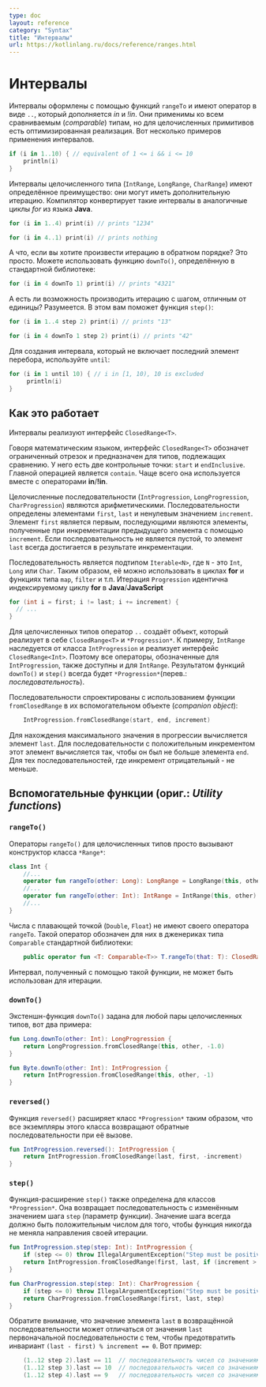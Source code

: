 ```yaml
---
type: doc
layout: reference
category: "Syntax"
title: "Интервалы"
url: https://kotlinlang.ru/docs/reference/ranges.html
---
```


<!-- # Ranges -->
# Интервалы

<!-- Range expressions are formed with `rangeTo` functions that have the operator form `..` which is complemented by *in*{: .keyword } and *!in*{: .keyword }. -->
<!-- Range is defined for any comparable type, but for integral primitive types it has an optimized implementation. Here are some examples of using ranges -->
Интервалы оформлены с помощью функций `rangeTo` и имеют оператор в виде `..`, который дополняется  *in* и *!in*.
Они применимы ко всем сравниваемым (_comparable_) типам, но для целочисленных примитивов есть оптимизированная реализация. Вот несколько примеров применения интервалов.

``` kotlin
if (i in 1..10) { // equivalent of 1 <= i && i <= 10
    println(i)
}
```

<!-- Integral type ranges (`IntRange`, `LongRange`, `CharRange`) have an extra feature: they can be iterated over. -->
<!-- The compiler takes care of converting this analogously to Java's indexed *for*{: .keyword }-loop, without extra overhead. -->
Интервалы целочисленного типа (`IntRange`, `LongRange`, `CharRange`) имеют определённое преимущество: они могут иметь дополнительную итерацию.
Компилятор конвертирует такие интервалы в аналогичные циклы *for* из языка <b>Java</b>.

``` kotlin
for (i in 1..4) print(i) // prints "1234"

for (i in 4..1) print(i) // prints nothing
```

<!-- What if you want to iterate over numbers in reverse order? It's simple. You can use the `downTo()` function defined in the standard library -->
А что, если вы хотите произвести итерацию в обратном порядке? Это просто. Можете использовать функцию `downTo()`, определённую в стандартной библиотеке:

``` kotlin
for (i in 4 downTo 1) print(i) // prints "4321"
```

<!-- Is it possible to iterate over numbers with arbitrary step, not equal to 1? Sure, the `step()` function will help you -->
А есть ли возможность производить итерацию с шагом, отличным от единицы? Разумеется. В этом вам поможет функция `step()`:

``` kotlin
for (i in 1..4 step 2) print(i) // prints "13"

for (i in 4 downTo 1 step 2) print(i) // prints "42"
```

<!-- To create a range which does not include its end element, you can use the `until` function: -->
Для создания интервала, который не включает последний элемент перебора, используйте `until`:

``` kotlin
for (i in 1 until 10) { // i in [1, 10), 10 is excluded
     println(i)
}
```

<!-- ## How it works -->
## Как это работает

<!-- Ranges implement a common interface in the library: `ClosedRange<T>`. -->
Интервалы реализуют интерфейс `ClosedRange<T>`.

<!-- `ClosedRange<T>` denotes a closed interval in the mathematical sense, defined for comparable types. -->
<!-- It has two endpoints: `start` and `endInclusive`, which are included in the range. -->
<!-- The main operation is `contains`, usually used in the form of *in*{: .keyword }/*!in*{: .keyword } operators. -->
Говоря математическим языком, интерфейс `ClosedRange<T>` обозначет ограниченный отрезок и предназначен для типов, подлежащих сравнению.
У него есть две контрольные точки: `start` и `endInclusive`. Главной операцией является `contain`. Чаще всего она используется вместе с операторами **in**/**!in**.

<!-- Integral type progressions (`IntProgression`, `LongProgression`, `CharProgression`) denote an arithmetic progression. -->
<!-- Progressions are defined by the `first` element, the `last` element and a non-zero `increment`. -->
<!-- The first element is `first`, subsequent elements are the previous element plus `increment`. The `last` element is always hit by iteration unless the progression is empty. -->
Целочисленные последовательности (`IntProgression`, `LongProgression`, `CharProgression`) являются арифметическими.
Последовательности определены элементами `first`, `last` и ненулевым значением `increment`.
Элемент `first` является первым, последующими являются элементы, полученные при инкрементации предыдущего элемента с помощью `increment`. Если последовательность не
 является пустой, то элемент `last` всегда достигается в результате инкрементации.

<!-- A progression is a subtype of `Iterable<N>`, where `N` is `Int`, `Long` or `Char` respectively, so it can be used in *for*{: .keyword }-loops and functions like `map`, `filter`, etc. -->
<!-- Iteration over `Progression` is equivalent to an indexed *for*{: .keyword }-loop in Java/JavaScript: -->
Последовательность является подтипом `Iterable<N>`, где `N` - это `Int`, `Long` или `Char`. Таким образом, её можно использовать в циклах **for** и функциях типа `map`, `filter` и т.п.
Итерация `Progression` идентична индексируемому циклу **for** в <b>Java</b>/<b>JavaScript</b>

``` java
for (int i = first; i != last; i += increment) {
  // ...
}
```

<!-- For integral types, the `..` operator creates an object which implements both `ClosedRange<T>` and `*Progression`. -->
<!-- For example, `IntRange` implements `ClosedRange<Int>` and extends `IntProgression`, thus all operations defined for `IntProgression` are available for `IntRange` as well. -->
<!-- The result of the `downTo()` and `step()` functions is always a `*Progression`. -->
Для целочисленных типов оператор `..` создаёт объект, который реализует в себе  `ClosedRange<T>` и `*Progression*`.
К примеру, `IntRange` наследуется от класса `IntProgression` и реализует интерфейс `ClosedRange<Int>`. Поэтому все операторы, обозначенные для `IntProgression`, также доступны и для
`IntRange`. Результатом функций `downTo()` и `step()` всегда будет `*Progression*`(перев.: _последовательность_).


<!-- Progressions are constructed with the `fromClosedRange` function defined in their companion objects: -->
Последовательности спроектированы с использованием функции `fromClosedRange` в их вспомогательном объекте (_companion object_):


``` kotlin
    IntProgression.fromClosedRange(start, end, increment)
```

<!-- The `last` element of the progression is calculated to find maximum value not greater than the `end` value for positive `increment` or minimum value not less than the `end` value for negative `increment` such that `(last - first) % increment == 0`. -->
Для нахождения максимального значения в прогрессии вычисляется элемент `last`. Для последовательности с положительным инкрементом этот элемент вычисляется так, чтобы он был не больше
элемента `end`. Для тех последовательностей, где инкремент отрицательный - не меньше.


<!-- ## Utility functions -->
## Вспомогательные функции (ориг.: _Utility functions_)

### `rangeTo()`

<!-- The `rangeTo()` operators on integral types simply call the constructors of `*Range` classes, e.g.: -->
Операторы `rangeTo()` для целочисленных типов просто вызывают конструктор класса `*Range*`:

``` kotlin
class Int {
    //...
    operator fun rangeTo(other: Long): LongRange = LongRange(this, other)
    //...
    operator fun rangeTo(other: Int): IntRange = IntRange(this, other)
    //...
}
```

<!-- Floating point numbers (`Double`, `Float`) do not define their `rangeTo` operator, and the one provided by the standard library for generic `Comparable` types is used instead: -->
Числа с плавающей точкой (`Double`, `Float`) не имеют своего оператора `rangeTo`. Такой оператор обозначен для них в дженериках типа `Comparable` стандартной библиотеки:

``` kotlin
    public operator fun <T: Comparable<T>> T.rangeTo(that: T): ClosedRange<T>
```

<!-- The range returned by this function cannot be used for iteration. -->
Интервал, полученный с помощью такой функции, не может быть использован для итерации.

### `downTo()`

<!-- The `downTo()` extension function is defined for any pair of integral types, here are two examples: -->
Экстеншн-функция `downTo()` задана для любой пары целочисленных типов, вот два примера:

``` kotlin
fun Long.downTo(other: Int): LongProgression {
    return LongProgression.fromClosedRange(this, other, -1.0)
}

fun Byte.downTo(other: Int): IntProgression {
    return IntProgression.fromClosedRange(this, other, -1)
}
```

### `reversed()`

<!-- The `reversed()` extension functions are defined for each `*Progression` classes, and all of them return reversed progressions. -->
Функция `reversed()` расширяет класс `*Progression*` таким образом, что все экземпляры этого класса возвращают обратные последовательности при её вызове.

``` kotlin
fun IntProgression.reversed(): IntProgression {
    return IntProgression.fromClosedRange(last, first, -increment)
}
```

### `step()`

<!-- `step()` extension functions are defined for `*Progression` classes, -->
<!-- all of them return progressions with modified `step` values (function parameter). -->
<!-- The step value is required to be always positive, therefore this function never changes the direction of iteration. -->
Функция-расширение `step()` также определена для классов `*Progression*`.
Она возвращает последовательность с изменённым значением шага `step` (параметр функции).
Значение шага всегда должно быть положительным числом для того, чтобы функция никогда не меняла направления своей итерации.

``` kotlin
fun IntProgression.step(step: Int): IntProgression {
    if (step <= 0) throw IllegalArgumentException("Step must be positive, was: $step") //шаг должен быть положительным
    return IntProgression.fromClosedRange(first, last, if (increment > 0) step else -step)
}

fun CharProgression.step(step: Int): CharProgression {
    if (step <= 0) throw IllegalArgumentException("Step must be positive, was: $step")
    return CharProgression.fromClosedRange(first, last, step)
}
```

<!-- Note that the `last` value of the returned progression may become different from the `last` value of the original progression in order to preserve the invariant `(last - first) % increment == 0`. Here is an example: -->
Обратите внимание, что значение элемента `last` в возвращённой последовательности может отличаться от значения `last` первоначальной последовательности с тем,
чтобы предотвратить инвариант `(last - first) % increment == 0`. Вот пример:

``` kotlin
    (1..12 step 2).last == 11  // последовательность чисел со значениями [1, 3, 5, 7, 9, 11]
    (1..12 step 3).last == 10  // последовательность чисел со значениями [1, 4, 7, 10]
    (1..12 step 4).last == 9   // последовательность чисел со значениями [1, 5, 9]
```

